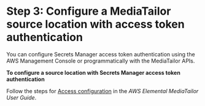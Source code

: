 # Step 3: Configure a MediaTailor source location with access token authentication<a name="channel-assembly-access-configuration-access-token-how-to-enable-access-token-auth"></a>

You can configure Secrets Manager access token authentication using the AWS Management Console or programmatically with the MediaTailor APIs\.

**To configure a source location with Secrets Manager access token authentication**

Follow the steps for [Access configuration](channel-assembly-creating-source-locations.md#access-configuration-console) in the *AWS Elemental MediaTailor User Guide*\.